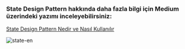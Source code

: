 

### State Design Pattern hakkında daha fazla bilgi için Medium üzerindeki yazımı inceleyebilirsiniz: 
[State Design Pattern Nedir ve Nasıl Kullanılır](https://medium.com/@yunusemrenalbant/state-design-pattern-nedir-ve-nas%C4%B1l-kullan%C4%B1l%C4%B1r-bfe3ff374e4e)

![state-en](https://github.com/YunusEmreNalbant/state-design-pattern-example/assets/29780061/ce632552-c0f5-458a-ae6c-f79647183b42)

